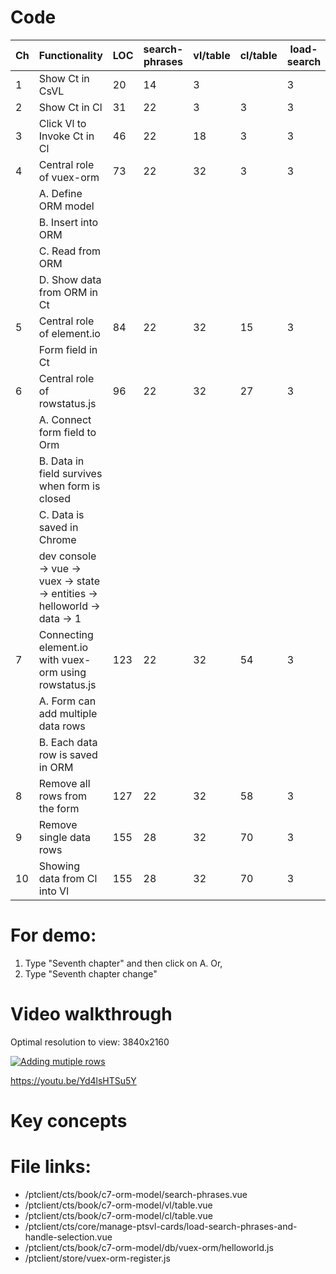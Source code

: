 # Code

| Ch  | Functionality                                                              | LOC | search-phrases | vl/table | cl/table | load-search | orm/helloworld | store/vuex-orm |
| --- | -------------------------------------------------------------------------- | --- | -------------- | -------- | -------- | ----------- | -------------- | -------------- |
| 1   | Show Ct in CsVL                                                            | 20  | 14             | 3        |          | 3           |                |
| 2   | Show Ct in Cl                                                              | 31  | 22             | 3        | 3        | 3           |                |
| 3   | Click Vl to Invoke Ct in Cl                                                | 46  | 22             | 18       | 3        | 3           |                |
| 4   | Central role of vuex-orm                                                   | 73  | 22             | 32       | 3        | 3           | 11             | 2              |
|     | A. Define ORM model                                                        |     |                |          |          |             |                |                |
|     | B. Insert into ORM                                                         |     |                |          |          |             |                |
|     | C. Read from ORM                                                           |     |                |          |          |             |                |
|     | D. Show data from ORM in Ct                                                |     |                |          |          |             |                |
| 5   | Central role of element.io                                                 | 84  | 22             | 32       | 15       | 3           | 10             | 2              |
|     | Form field in Ct                                                           |     |                |          |          |             |                |
| 6   | Central role of rowstatus.js                                               | 96  | 22             | 32       | 27       | 3           | 11             | 2              |
|     | A. Connect form field to Orm                                               |     |                |          |          |             |                |
|     | B. Data in field survives when form is closed                              |     |                |          |          |             |                |
|     | C. Data is saved in Chrome                                                 |     |                |          |          |             |                |
|     | dev console -> vue -> vuex -> state -> entities -> helloworld -> data -> 1 |     |                |          |          |             |                |
| 7   | Connecting element.io with vuex-orm using rowstatus.js                     | 123 | 22             | 32       | 54       | 3           | 11             | 2              |
|     | A. Form can add multiple data rows                                         |     |                |          |          |             |                |                |
|     | B. Each data row is saved in ORM                                           |     |                |          |          |             |                |
| 8   | Remove all rows from the form                                              | 127 | 22             | 32       | 58       | 3           | 11             | 2              |
| 9   | Remove single data rows                                                    | 155 | 28             | 32       | 70       | 3           | 11             | 2              |
| 10  | Showing data from Cl into Vl                                               | 155 | 28             | 32       | 70       | 3           | 11             | 2              |

# For demo:

1. Type "Seventh chapter" and then click on A. Or,
2. Type "Seventh chapter change"

# Video walkthrough

Optimal resolution to view: 3840x2160

[![Adding mutiple rows](https://img.youtube.com/vi/Yd4lsHTSu5Y.jpg)](https://www.youtube.com/watch?v=Yd4lsHTSu5Y 'Adding mutiple rows')

https://youtu.be/Yd4lsHTSu5Y

# Key concepts

# File links:

- /ptclient/cts/book/c7-orm-model/search-phrases.vue
- /ptclient/cts/book/c7-orm-model/vl/table.vue
- /ptclient/cts/book/c7-orm-model/cl/table.vue
- /ptclient/cts/core/manage-ptsvl-cards/load-search-phrases-and-handle-selection.vue
- /ptclient/cts/book/c7-orm-model/db/vuex-orm/helloworld.js
- /ptclient/store/vuex-orm-register.js
